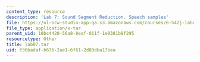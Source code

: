 ```yaml
---
content_type: resource
description: 'Lab 7: Sound Segment Reduction. Speech samples'
file: https://ol-ocw-studio-app-qa.s3.amazonaws.com/courses/6-542j-laboratory-on-the-physiology-acoustics-and-perception-of-speech-fall-2005/f36badafb6762ae16f612d80dba17bea_lab07.tar
file_type: application/x-tar
parent_uid: 10bc4420-56a8-8eaf-011f-1e0381b8f295
resourcetype: Other
title: lab07.tar
uid: f36badaf-b676-2ae1-6f61-2d80dba17bea
---
```

